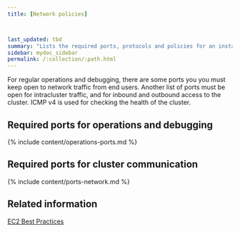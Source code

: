 ```yaml
---
title: [Network policies]



last_updated: tbd
summary: "Lists the required ports, protocols and policies for an installation."
sidebar: mydoc_sidebar
permalink: /:collection/:path.html
---
```

For regular operations and debugging, there are some ports you you must keep open to network traffic from end users. Another list of ports must be open for intracluster traffic, and for inbound and outbound access to the cluster. ICMP v4 is used for checking the health of the cluster.

## Required ports for operations and debugging

{% include content/operations-ports.md %}

## Required ports for cluster communication

{% include content/ports-network.md %}

## Related information  

[EC2 Best Practices](http://docs.aws.amazon.com/AWSEC2/latest/UserGuide/ec2-best-practices.html)
